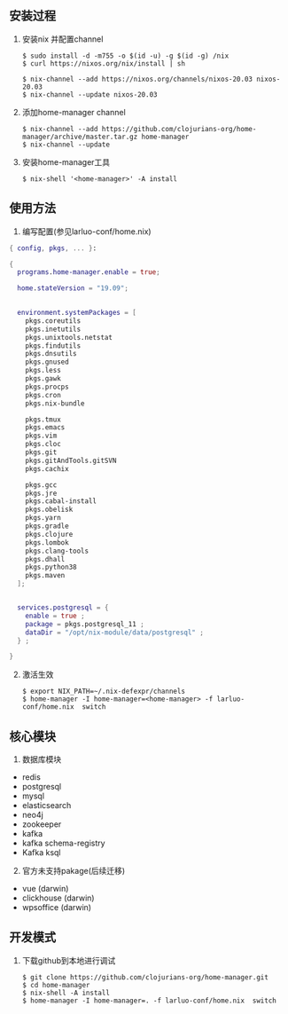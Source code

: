 安装过程
------------


1.  安装nix 并配置channel

    ```console
    $ sudo install -d -m755 -o $(id -u) -g $(id -g) /nix
    $ curl https://nixos.org/nix/install | sh

    $ nix-channel --add https://nixos.org/channels/nixos-20.03 nixos-20.03
    $ nix-channel --update nixos-20.03

    ```

2.  添加home-manager channel

    ```console
    $ nix-channel --add https://github.com/clojurians-org/home-manager/archive/master.tar.gz home-manager
    $ nix-channel --update
    ```


3.  安装home-manager工具

    ```console
    $ nix-shell '<home-manager>' -A install
    ```


使用方法
-------
 
1.  编写配置(参见larluo-conf/home.nix)

```nix
{ config, pkgs, ... }:

{
  programs.home-manager.enable = true;

  home.stateVersion = "19.09";

  
  environment.systemPackages = [
    pkgs.coreutils
    pkgs.inetutils
    pkgs.unixtools.netstat
    pkgs.findutils
    pkgs.dnsutils
    pkgs.gnused
    pkgs.less
    pkgs.gawk
    pkgs.procps
    pkgs.cron
    pkgs.nix-bundle

    pkgs.tmux
    pkgs.emacs
    pkgs.vim
    pkgs.cloc
    pkgs.git
    pkgs.gitAndTools.gitSVN
    pkgs.cachix

    pkgs.gcc
    pkgs.jre
    pkgs.cabal-install
    pkgs.obelisk
    pkgs.yarn
    pkgs.gradle
    pkgs.clojure
    pkgs.lombok
    pkgs.clang-tools
    pkgs.dhall
    pkgs.python38
    pkgs.maven
  ];


  services.postgresql = { 
    enable = true ; 
    package = pkgs.postgresql_11 ;
    dataDir = "/opt/nix-module/data/postgresql" ;
  } ;

}

```


2.  激活生效
    ```console
    $ export NIX_PATH=~/.nix-defexpr/channels
    $ home-manager -I home-manager=<home-manager> -f larluo-conf/home.nix  switch
    ```

核心模块
----------

1. 数据库模块
- redis
- postgresql
- mysql
- elasticsearch
- neo4j
- zookeeper
- kafka
- kafka schema-registry
- Kafka ksql

2. 官方未支持pakage(后续迁移)
- vue (darwin)
- clickhouse (darwin)
- wpsoffice (darwin)

开发模式
--------

1. 下载github到本地进行调试
    ```console
    $ git clone https://github.com/clojurians-org/home-manager.git
    $ cd home-manager
    $ nix-shell -A install
    $ home-manager -I home-manager=. -f larluo-conf/home.nix  switch
    ```
